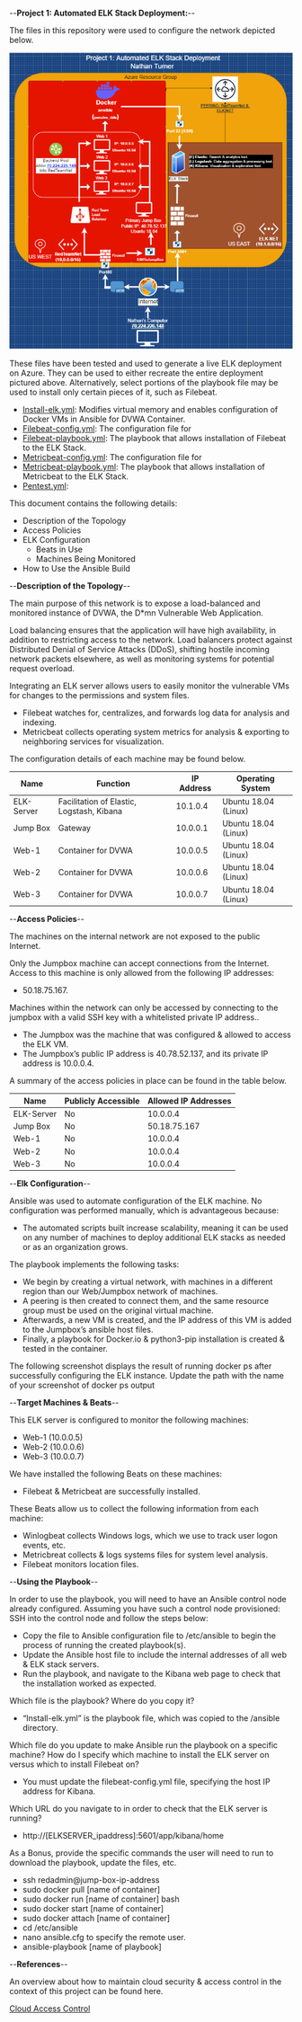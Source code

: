 --**Project 1: Automated ELK Stack Deployment:**--

The files in this repository were used to configure the network depicted below.

![image](https://github.com/UCB-CyberSecurity-Cohort5/elk-stack-project-nrt-cyber-1991/blob/main/Diagrams/ELK%20Stack%20Network%20Topology%20Chart.png)

These files have been tested and used to generate a live ELK deployment on Azure. They can be used to either
recreate the entire deployment pictured above. Alternatively, select portions of the playbook file may be used to install only certain pieces of it, such as Filebeat.

* [Install-elk.yml](https://github.com/UCB-CyberSecurity-Cohort5/elk-stack-project-nrt-cyber-1991/blob/main/Ansible/install-elk.yml): Modifies virtual memory and enables configuration of Docker VMs in Ansible for DVWA Container.
* [Filebeat-config.yml](https://github.com/UCB-CyberSecurity-Cohort5/elk-stack-project-nrt-cyber-1991/blob/main/Ansible/filebeat-config.yml): The configuration file for 
* [Filebeat-playbook.yml](https://github.com/UCB-CyberSecurity-Cohort5/elk-stack-project-nrt-cyber-1991/blob/main/Ansible/filebeat-playbook.yml): The playbook that allows installation of Filebeat to the ELK Stack.
* [Metricbeat-config.yml](https://github.com/UCB-CyberSecurity-Cohort5/elk-stack-project-nrt-cyber-1991/blob/main/Ansible/metricbeat-config.yml): The configuration file for 
* [Metricbeat-playbook.yml](https://github.com/UCB-CyberSecurity-Cohort5/elk-stack-project-nrt-cyber-1991/blob/main/Ansible/metricbeat-playbook.yml): The playbook that allows installation of Metricbeat to the ELK Stack.
* [Pentest.yml](https://github.com/UCB-CyberSecurity-Cohort5/elk-stack-project-nrt-cyber-1991/blob/main/Ansible/pentest.yml): 

This document contains the following details:

* Description of the Topology
* Access Policies
* ELK Configuration
  * Beats in Use
  * Machines Being Monitored
* How to Use the Ansible Build


--**Description of the Topology**--

The main purpose of this network is to expose a load-balanced and monitored instance of DVWA, the D*mn Vulnerable Web Application.

Load balancing ensures that the application will have high availability, in addition to restricting access to the network. Load balancers protect against Distributed Denial of Service Attacks (DDoS), shifting hostile incoming network packets elsewhere, as well as monitoring systems for potential request overload. 
  
Integrating an ELK server allows users to easily monitor the vulnerable VMs for changes to the permissions and system files.
* Filebeat watches for, centralizes, and forwards log data for analysis and indexing.
* Metricbeat collects operating system metrics for analysis & exporting to neighboring services for visualization.

The configuration details of each machine may be found below.

| Name       | Function                                  | IP Address | Operating System     |
|------------|-------------------------------------------|------------|----------------------|
| ELK-Server | Facilitation of Elastic, Logstash, Kibana | 10.1.0.4   | Ubuntu 18.04 (Linux) |
| Jump Box   | Gateway                                   | 10.0.0.1   | Ubuntu 18.04 (Linux) |
| Web-1      | Container for DVWA                        | 10.0.0.5   | Ubuntu 18.04 (Linux) |
| Web-2      | Container for DVWA                        | 10.0.0.6   | Ubuntu 18.04 (Linux) |
| Web-3      | Container for DVWA                        | 10.0.0.7   | Ubuntu 18.04 (Linux) |


--**Access Policies**--

The machines on the internal network are not exposed to the public Internet. 

Only the Jumpbox machine can accept connections from the Internet. Access to this machine is only allowed from the following IP addresses:
* 50.18.75.167.

Machines within the network can only be accessed by connecting to the jumpbox with a valid SSH key with a whitelisted private IP address..
* The Jumpbox was the machine that was configured & allowed to access the ELK VM.
* The Jumpbox’s public IP address is 40.78.52.137, and its private IP address is 10.0.0.4.

A summary of the access policies in place can be found in the table below.

| Name       | Publicly Accessible | Allowed IP Addresses |
|------------|---------------------|----------------------|
| ELK-Server | No                  | 10.0.0.4             |
| Jump Box   | No                  | 50.18.75.167         |
| Web-1      | No                  | 10.0.0.4             |
| Web-2      | No                  | 10.0.0.4             |
| Web-3      | No                  | 10.0.0.4             |


--**Elk Configuration**--

Ansible was used to automate configuration of the ELK machine. No configuration was performed manually, which is advantageous because:
* The automated scripts built increase scalability, meaning it can be used on any number of machines to deploy additional ELK stacks as needed or as an organization grows.

The playbook implements the following tasks:
* We begin by creating a virtual network, with machines in a different region than our Web/Jumpbox network of machines. 
* A peering is then created to connect them, and the same resource group must be used on the original virtual machine.
* Afterwards, a new VM is created, and the IP address of this VM is added to the Jumpbox’s ansible host files.
* Finally, a playbook for Docker.io & python3-pip installation is created & tested in the container.

The following screenshot displays the result of running docker ps after successfully configuring the ELK instance.
  Update the path with the name of your screenshot of docker ps output


--**Target Machines & Beats**--

This ELK server is configured to monitor the following machines:
* Web-1 (10.0.0.5)
* Web-2 (10.0.0.6)
* Web-3 (10.0.0.7)

We have installed the following Beats on these machines:
* Filebeat & Metricbeat are successfully installed.

These Beats allow us to collect the following information from each machine:  
* Winlogbeat collects Windows logs, which we use to track user logon events, etc.
* Metricbreat collects & logs systems files for system level analysis.
* Filebeat monitors location files.


--**Using the Playbook**--

In order to use the playbook, you will need to have an Ansible control node already configured. Assuming you have such a control node provisioned: SSH into the control node and follow the steps below:
* Copy the file to Ansible configuration file to /etc/ansible to begin the process of running the created playbook(s).
* Update the Ansible host file to include the internal addresses of all web & ELK stack servers.
* Run the playbook, and navigate to the Kibana web page to check that the installation worked as expected.

Which file is the playbook? Where do you copy it? 
* “Install-elk.yml” is the playbook file, which was copied to the /ansible   directory.

Which file do you update to make Ansible run the playbook on a specific machine? How do I specify which machine to install the ELK server on versus which to install Filebeat on? 
* You must update the filebeat-config.yml file, specifying the host IP address for Kibana.

Which URL do you navigate to in order to check that the ELK server is running?
* http://[ELKSERVER_ipaddress]:5601/app/kibana/home

As a Bonus, provide the specific commands the user will need to run to download the playbook, update the files, etc.
* ssh redadmin@jump-box-ip-address
* sudo docker pull [name of container]
* sudo docker run [name of container] bash
* sudo docker start [name of container]
* sudo docker attach [name of container]
* cd /etc/ansible
* nano ansible.cfg to specify the remote user.
* ansible-playbook [name of playbook]

--**References**--

An overview about how to maintain cloud security & access control in the context of this project can be found here.

[Cloud Access Control](https://github.com/UCB-CyberSecurity-Cohort5/elk-stack-project-nrt-cyber-1991/blob/main/Project%201_%20Interview%20Questions_%20Cloud%20Security.pdf)
